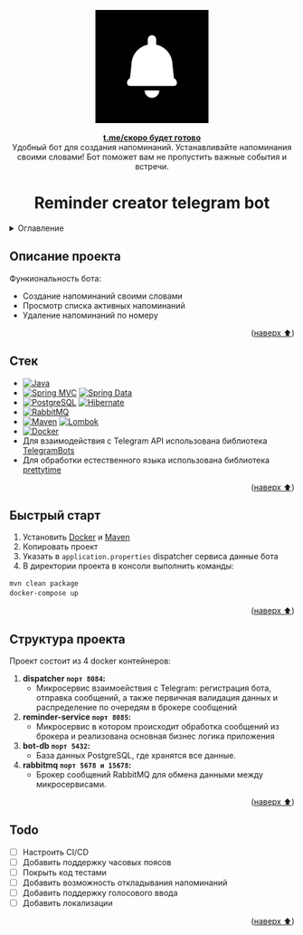 <a name="readme-top"></a>

<div align="center">

<!-- PROJECT LOGO -->
  <a href="https://github.com/DaniilSergeew/reminder-creator-telegram-bot">
    <img src="files/img/bot logo.jpg" alt="Logo" width="200" height="200">
  </a>

  <p align="center">
    <a href="t.me/"><strong>t.me/скоро будет готово</strong></a>
    <br />
    Удобный бот для создания напоминаний. Устанавливайте напоминания своими словами! Бот поможет вам не пропустить важные события и встречи.
  </p>

# Reminder creator telegram bot

</div>

<!-- TABLE OF CONTENTS -->
<details>
  <summary>Оглавление</summary>
  <ol>
    <li><a href="#Описание-проекта">Описание проекта</a> </li>
    <li><a href="#Стек">Стек</a></li>
    <li><a href="#Быстрый-старт">Быстрый старт</a></li>
    <li><a href="#Структура-проекта">Структура проекта</a></li>
    <li><a href="#Todo">Todo</a></li>
  </ol>
</details>

## Описание проекта

Функиональность бота:
- Создание напоминаний своими словами
- Просмотр списка активных напоминаний
- Удаление напоминаний по номеру

<p align="right">(<a href="#readme-top">наверх ⬆️</a>)</p>

## Стек

- [![Java][Java]][Java-url]
- [![Spring MVC][Spring MVC]][Spring MVC-url] [![Spring Data][Spring Data]][Spring Data-url]
- [![PostgreSQL][PostgreSQL]][PostgreSQL-url] [![Hibernate][Hibernate]][Hibernate-url]
- [![RabbitMQ][RabbitMQ]][RabbitMQ-url]
- [![Maven][Maven]][Maven-url] [![Lombok][Lombok]][Lombok-url]
- [![Docker][Docker]][Docker-url]
- Для взаимодействия с Telegram API использована библиотека [TelegramBots](https://github.com/rubenlagus/TelegramBots)
- Для обработки естественного языка использована библиотека [prettytime](https://github.com/ocpsoft/prettytime)

<p align="right">(<a href="#readme-top">наверх ⬆️</a>)</p>

## Быстрый старт

1. Установить  [Docker][docker-url] и [Maven][Maven-url]
2. Копировать проект
3. Указать в ```application.properties``` dispatcher сервиса данные бота
4. В директории проекта в консоли выполнить команды:
  ```sh
  mvn clean package 
  docker-compose up
  ```

<p align="right">(<a href="#readme-top">наверх ⬆️</a>)</p>

## Структура проекта

Проект состоит из 4 docker контейнеров:
1. **dispatcher `порт 8084`:**
    - Микросервис взаимоействия с Telegram: регистрация бота, отправка сообщений, а также первичная валидация данных и распределение по очередям в брокере сообщений
2. **reminder-service `порт 8085`:**
    - Микросервис в котором происходит обработка сообщений из брокера и реализована основная бизнес логика приложения
3. **bot-db `порт 5432`:**
   - База данных PostgreSQL, где хранятся все данные.
4. **rabbitmq `порт 5678 и 15678`:**
   - Брокер сообщений RabbitMQ для обмена данными между микросервисами.
<p align="right">(<a href="#readme-top">наверх ⬆️</a>)</p>

## Todo

- [ ] Настроить CI/CD
- [ ] Добавить поддержку часовых поясов
- [ ] Покрыть код тестами
- [ ] Добавить возможность откладывания напоминаний
- [ ] Добавить поддержку голосового ввода
- [ ] Добавить локализации

<p align="right">(<a href="#readme-top">наверх ⬆️</a>)</p>

<!-- MARKDOWN LINKS & IMAGES -->

[Java]: https://img.shields.io/badge/java%2017-orange?style=for-the-badge&logoColor=white
[Java-url]: https://www.java.com/ru/
[Spring MVC]: https://img.shields.io/badge/Spring%20MVC-6DB33F?style=for-the-badge&logo=spring&logoColor=white
[Spring MVC-url]: https://spring.io/projects/spring-boot
[Spring Data]: https://img.shields.io/badge/Spring%20Data-green?style=for-the-badge&logo=spring&logoColor=white
[Spring Data-url]: https://spring.io/projects/spring-data-jpa
[PostgreSQL]: https://img.shields.io/badge/Postgresql-4169E1?style=for-the-badge&logo=postgresql&logoColor=white
[PostgreSQL-url]: https://www.postgresql.org/
[Hibernate]: https://img.shields.io/badge/Hibernate-59666C?style=for-the-badge&logo=hibernate&logoColor=white
[Hibernate-url]: https://hibernate.org/
[RabbitMQ]: https://img.shields.io/badge/Rabbitmq-FF6600?style=for-the-badge&logo=rabbitmq&logoColor=white
[RabbitMQ-url]: https://www.rabbitmq.com/
[Maven]: https://img.shields.io/badge/Maven-C71A36?style=for-the-badge&logo=apachemaven&logoColor=white
[Maven-url]: https://maven.apache.org/
[Lombok]: https://img.shields.io/badge/Lombok-eb839d?style=for-the-badge&logoColor=white
[Lombok-url]: https://projectlombok.org/
[Docker]: https://img.shields.io/badge/Docker-2496ED?style=for-the-badge&logo=docker&logoColor=white
[Docker-url]: https://www.docker.com/

